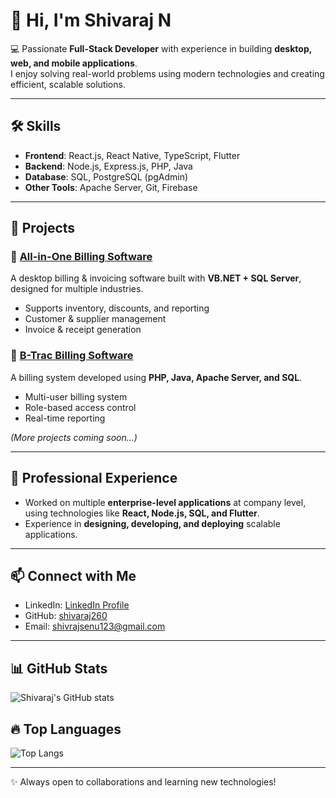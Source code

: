 # 👋 Hi, I'm Shivaraj N  

💻 Passionate **Full-Stack Developer** with experience in building **desktop, web, and mobile applications**.  
I enjoy solving real-world problems using modern technologies and creating efficient, scalable solutions.  

---

## 🛠️ Skills  

- **Frontend**: React.js, React Native, TypeScript, Flutter  
- **Backend**: Node.js, Express.js, PHP, Java  
- **Database**: SQL, PostgreSQL (pgAdmin)  
- **Other Tools**: Apache Server, Git, Firebase  

---

## 🚀 Projects  

### 🔹 [All-in-One Billing Software](#)  
A desktop billing & invoicing software built with **VB.NET + SQL Server**, designed for multiple industries.  
- Supports inventory, discounts, and reporting  
- Customer & supplier management  
- Invoice & receipt generation  

### 🔹 [B-Trac Billing Software](#)  
A billing system developed using **PHP, Java, Apache Server, and SQL**.  
- Multi-user billing system  
- Role-based access control  
- Real-time reporting  

*(More projects coming soon...)*  

---

## 💼 Professional Experience  

- Worked on multiple **enterprise-level applications** at company level,  
  using technologies like **React, Node.js, SQL, and Flutter**.  
- Experience in **designing, developing, and deploying** scalable applications.  

---

## 📫 Connect with Me  

- LinkedIn: [LinkedIn Profile](www.linkedin.com/in/shivaraju-n-564091243)  
- GitHub: [shivaraj260](https://github.com/shivaraj260)  
- Email: shivrajsenu123@gmail.com  

---

## 📊 GitHub Stats  
![Shivaraj's GitHub stats](https://github-readme-stats.vercel.app/api?username=shivaraj260&show_icons=true&theme=radical)  

## 🔥 Top Languages  
![Top Langs](https://github-readme-stats.vercel.app/api/top-langs/?username=shivaraj260&layout=compact&theme=radical)  

---
✨ Always open to collaborations and learning new technologies!
